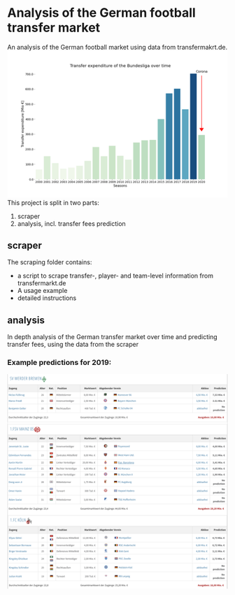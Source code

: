 # Analysis of the German football transfer market
An analysis of the  German football market using data from transfermakrt.de.
![](./assets/expenditure_over_time.png)
This project is split in two parts:
1) scraper
2) analysis, incl. transfer fees prediction

## scraper
The scraping folder contains:
- a script to scrape transfer-, player- and team-level information from transfermarkt.de
- A usage example
- detailed instructions

## analysis
In depth analysis of the German transfer market over time and predicting transfer fees, using the data from the scraper

### Example predictions for 2019:
![](./assets/results_2019.png)